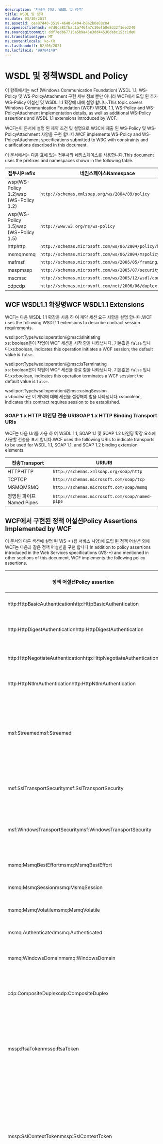 ```yaml
---
description: '자세한 정보: WSDL 및 정책'
title: WSDL 및 정책
ms.date: 03/30/2017
ms.assetid: cea87440-3519-4640-8494-b8a2b0e88c84
ms.openlocfilehash: e7d0ca81fbac1a746fa7c10efb8e8d32f1ee3240
ms.sourcegitcommit: ddf7edb67715a5b9a45e3dd44536dabc153c1de0
ms.translationtype: MT
ms.contentlocale: ko-KR
ms.lasthandoff: 02/06/2021
ms.locfileid: "99704149"
---
```

# <a name="wsdl-and-policy"></a><span data-ttu-id="69198-103">WSDL 및 정책</span><span class="sxs-lookup"><span data-stu-id="69198-103">WSDL and Policy</span></span>

<span data-ttu-id="69198-104">이 항목에서는 wcf (Windows Communication Foundation) WSDL 1.1, WS-Policy 및 WS-PolicyAttachment 구현 세부 정보 뿐만 아니라 WCF에서 도입 된 추가 WS-Policy 어설션 및 WSDL 1.1 확장에 대해 설명 합니다.</span><span class="sxs-lookup"><span data-stu-id="69198-104">This topic covers Windows Communication Foundation (WCF) WSDL 1.1, WS-Policy and WS-PolicyAttachment implementation details, as well as additional WS-Policy assertions and WSDL 1.1 extensions introduced by WCF.</span></span>  
  
 <span data-ttu-id="69198-105">WCF는이 문서에 설명 된 제약 조건 및 설명으로 W3C에 제출 된 WS-Policy 및 WS-PolicyAttachment 사양을 구현 합니다.</span><span class="sxs-lookup"><span data-stu-id="69198-105">WCF implements WS-Policy and WS-PolicyAttachment specifications submitted to W3C with constraints and clarifications described in this document.</span></span>  
  
 <span data-ttu-id="69198-106">이 문서에서는 다음 표에 있는 접두사와 네임스페이스를 사용합니다.</span><span class="sxs-lookup"><span data-stu-id="69198-106">This document uses the prefixes and namespaces shown in the following table.</span></span>  
  
|<span data-ttu-id="69198-107">접두사</span><span class="sxs-lookup"><span data-stu-id="69198-107">Prefix</span></span>|<span data-ttu-id="69198-108">네임스페이스</span><span class="sxs-lookup"><span data-stu-id="69198-108">Namespace</span></span>|  
|------------|---------------|  
|<span data-ttu-id="69198-109">wsp(WS-Policy 1.2)</span><span class="sxs-lookup"><span data-stu-id="69198-109">wsp (WS-Policy 1.2)</span></span>|`http://schemas.xmlsoap.org/ws/2004/09/policy`|  
|<span data-ttu-id="69198-110">wsp(WS-Policy 1.5)</span><span class="sxs-lookup"><span data-stu-id="69198-110">wsp (WS-Policy 1.5)</span></span>|`http://www.w3.org/ns/ws-policy`|  
|<span data-ttu-id="69198-111">http</span><span class="sxs-lookup"><span data-stu-id="69198-111">http</span></span>|`http://schemas.microsoft.com/ws/06/2004/policy/http`|  
|<span data-ttu-id="69198-112">msmq</span><span class="sxs-lookup"><span data-stu-id="69198-112">msmq</span></span>|`http://schemas.microsoft.com/ws/06/2004/mspolicy/msmq`|  
|<span data-ttu-id="69198-113">msf</span><span class="sxs-lookup"><span data-stu-id="69198-113">msf</span></span>|`http://schemas.microsoft.com/ws/2006/05/framing/policy`|  
|<span data-ttu-id="69198-114">mssp</span><span class="sxs-lookup"><span data-stu-id="69198-114">mssp</span></span>|`http://schemas.microsoft.com/ws/2005/07/securitypolicy`|  
|<span data-ttu-id="69198-115">msc</span><span class="sxs-lookup"><span data-stu-id="69198-115">msc</span></span>|`http://schemas.microsoft.com/ws/2005/12/wsdl/contract`|  
|<span data-ttu-id="69198-116">cdp</span><span class="sxs-lookup"><span data-stu-id="69198-116">cdp</span></span>|`http://schemas.microsoft.com/net/2006/06/duplex`|  
  
## <a name="wcf-wsdl11-extensions"></a><span data-ttu-id="69198-117">WCF WSDL1.1 확장명</span><span class="sxs-lookup"><span data-stu-id="69198-117">WCF WSDL1.1 Extensions</span></span>  

 <span data-ttu-id="69198-118">WCF는 다음 WSDL 1.1 확장을 사용 하 여 계약 세션 요구 사항을 설명 합니다.</span><span class="sxs-lookup"><span data-stu-id="69198-118">WCF uses the following WSDL1.1 extensions to describe contract session requirements.</span></span>  
  
 wsdl:portType/wsdl:operation/@msc:isInitiating  
 <span data-ttu-id="69198-119">xs: boolean은이 작업이 WCF 세션을 시작 함을 나타냅니다. 기본값은 `false` 입니다.</span><span class="sxs-lookup"><span data-stu-id="69198-119">xs:boolean, indicates this operation initiates a WCF session; the default value is `false`.</span></span>  
  
 wsdl:portType/wsdl:operation/@msc:isTerminating  
 <span data-ttu-id="69198-120">xs: boolean은이 작업이 WCF 세션을 종료 함을 나타냅니다. 기본값은 `false` 입니다.</span><span class="sxs-lookup"><span data-stu-id="69198-120">xs:boolean, indicates this operation terminates a WCF session; the default value is `false`.</span></span>  
  
 wsdl:portType/wsdl:operation/@msc:usingSession  
 <span data-ttu-id="69198-121">xs:boolean은 이 계약에 대해 세션을 설정해야 함을 나타냅니다.</span><span class="sxs-lookup"><span data-stu-id="69198-121">xs:boolean, indicates this contract requires session to be established.</span></span>  
  
### <a name="soap-1x-http-binding-transport-uris"></a><span data-ttu-id="69198-122">SOAP 1.x HTTP 바인딩 전송 URI</span><span class="sxs-lookup"><span data-stu-id="69198-122">SOAP 1.x HTTP Binding Transport URIs</span></span>  

 <span data-ttu-id="69198-123">WCF는 다음 Uri를 사용 하 여 WSDL 1.1, SOAP 1.1 및 SOAP 1.2 바인딩 확장 요소에 사용할 전송을 표시 합니다.</span><span class="sxs-lookup"><span data-stu-id="69198-123">WCF uses the following URIs to indicate transports to be used for WSDL 1.1, SOAP 1.1, and SOAP 1.2 binding extension elements.</span></span>  
  
|<span data-ttu-id="69198-124">전송</span><span class="sxs-lookup"><span data-stu-id="69198-124">Transport</span></span>|<span data-ttu-id="69198-125">URI</span><span class="sxs-lookup"><span data-stu-id="69198-125">URI</span></span>|  
|---------------|---------|  
|<span data-ttu-id="69198-126">HTTP</span><span class="sxs-lookup"><span data-stu-id="69198-126">HTTP</span></span>|`http://schemas.xmlsoap.org/soap/http`|  
|<span data-ttu-id="69198-127">TCP</span><span class="sxs-lookup"><span data-stu-id="69198-127">TCP</span></span>|`http://schemas.microsoft.com/soap/tcp`|  
|<span data-ttu-id="69198-128">MSMQ</span><span class="sxs-lookup"><span data-stu-id="69198-128">MSMQ</span></span>|`http://schemas.microsoft.com/soap/msmq`|  
|<span data-ttu-id="69198-129">명명된 파이프</span><span class="sxs-lookup"><span data-stu-id="69198-129">Named Pipes</span></span>|`http://schemas.microsoft.com/soap/named-pipe`|  
  
## <a name="policy-assertions-implemented-by-wcf"></a><span data-ttu-id="69198-130">WCF에서 구현된 정책 어설션</span><span class="sxs-lookup"><span data-stu-id="69198-130">Policy Assertions Implemented by WCF</span></span>  

 <span data-ttu-id="69198-131">이 문서의 다른 섹션에 설명 된 WS-\* (웹 서비스 사양)에 도입 된 정책 어설션 외에 WCF는 다음과 같은 정책 어설션을 구현 합니다.</span><span class="sxs-lookup"><span data-stu-id="69198-131">In addition to policy assertions introduced in the Web Services specifications (WS-\*) and mentioned in other sections of this document, WCF implements the following policy assertions.</span></span>  
  
|<span data-ttu-id="69198-132">정책 어설션</span><span class="sxs-lookup"><span data-stu-id="69198-132">Policy assertion</span></span>|<span data-ttu-id="69198-133">정책 주체</span><span class="sxs-lookup"><span data-stu-id="69198-133">Policy subject</span></span>|<span data-ttu-id="69198-134">설명</span><span class="sxs-lookup"><span data-stu-id="69198-134">Description</span></span>|  
|----------------------|--------------------|-----------------|  
|<span data-ttu-id="69198-135">http:HttpBasicAuthentication</span><span class="sxs-lookup"><span data-stu-id="69198-135">http:HttpBasicAuthentication</span></span>|<span data-ttu-id="69198-136">엔드포인트</span><span class="sxs-lookup"><span data-stu-id="69198-136">Endpoint</span></span>|<span data-ttu-id="69198-137">엔드포인트가 HTTP 기본 인증을 사용합니다.</span><span class="sxs-lookup"><span data-stu-id="69198-137">Endpoint uses HTTP Basic Authentication.</span></span>|  
|<span data-ttu-id="69198-138">http:HttpDigestAuthentication</span><span class="sxs-lookup"><span data-stu-id="69198-138">http:HttpDigestAuthentication</span></span>|<span data-ttu-id="69198-139">엔드포인트</span><span class="sxs-lookup"><span data-stu-id="69198-139">Endpoint</span></span>|<span data-ttu-id="69198-140">엔드포인트가 HTTP 다이제스트 인증을 사용합니다.</span><span class="sxs-lookup"><span data-stu-id="69198-140">Endpoint uses HTTP Digest Authentication.</span></span>|  
|<span data-ttu-id="69198-141">http:HttpNegotiateAuthentication</span><span class="sxs-lookup"><span data-stu-id="69198-141">http:HttpNegotiateAuthentication</span></span>|<span data-ttu-id="69198-142">엔드포인트</span><span class="sxs-lookup"><span data-stu-id="69198-142">Endpoint</span></span>|<span data-ttu-id="69198-143">엔드포인트가 HTTP Negotiate 인증을 사용합니다.</span><span class="sxs-lookup"><span data-stu-id="69198-143">Endpoint uses HTTP Negotiate Authentication.</span></span>|  
|<span data-ttu-id="69198-144">http:HttpNtlmAuthentication</span><span class="sxs-lookup"><span data-stu-id="69198-144">http:HttpNtlmAuthentication</span></span>|<span data-ttu-id="69198-145">엔드포인트</span><span class="sxs-lookup"><span data-stu-id="69198-145">Endpoint</span></span>|<span data-ttu-id="69198-146">엔드포인트가 HTTP NTLM 인증을 사용합니다.</span><span class="sxs-lookup"><span data-stu-id="69198-146">Endpoint uses HTTP NTLM Authentication.</span></span>|  
|<span data-ttu-id="69198-147">msf:Streamed</span><span class="sxs-lookup"><span data-stu-id="69198-147">msf:Streamed</span></span>|<span data-ttu-id="69198-148">엔드포인트</span><span class="sxs-lookup"><span data-stu-id="69198-148">Endpoint</span></span>|<span data-ttu-id="69198-149">엔드포인트가 스트리밍된 메시지 프레이밍을 사용합니다.</span><span class="sxs-lookup"><span data-stu-id="69198-149">Endpoint uses streamed message framing.</span></span> <span data-ttu-id="69198-150">TCP, 명명된 파이프 등의 전송에 제공되는 메시지 프레이밍 프로토콜에 이 어설션이 사용됩니다.</span><span class="sxs-lookup"><span data-stu-id="69198-150">This assertion is used with the Message Framing protocol provided for transports such as TCP, and named pipes.</span></span>|  
|<span data-ttu-id="69198-151">msf:SslTransportSecurity</span><span class="sxs-lookup"><span data-stu-id="69198-151">msf:SslTransportSecurity</span></span>|<span data-ttu-id="69198-152">엔드포인트</span><span class="sxs-lookup"><span data-stu-id="69198-152">Endpoint</span></span>|<span data-ttu-id="69198-153">엔드포인트가 메시지 프레이밍에 TLS(Transport Layer Security)를 사용합니다.</span><span class="sxs-lookup"><span data-stu-id="69198-153">Endpoint uses transport-layer security (TLS) with message framing.</span></span>|  
|<span data-ttu-id="69198-154">msf:WindowsTransportSecurity</span><span class="sxs-lookup"><span data-stu-id="69198-154">msf:WindowsTransportSecurity</span></span>|<span data-ttu-id="69198-155">엔드포인트</span><span class="sxs-lookup"><span data-stu-id="69198-155">Endpoint</span></span>|<span data-ttu-id="69198-156">엔드포인트가 메시지 프레이밍에 SPNEGO(Security Provider Negotiation)를 사용합니다.</span><span class="sxs-lookup"><span data-stu-id="69198-156">Endpoint uses Security Provider Negotiation (SPNEGO) with message framing.</span></span>|  
|<span data-ttu-id="69198-157">msmq:MsmqBestEffort</span><span class="sxs-lookup"><span data-stu-id="69198-157">msmq:MsmqBestEffort</span></span>|<span data-ttu-id="69198-158">엔드포인트</span><span class="sxs-lookup"><span data-stu-id="69198-158">Endpoint</span></span>|<span data-ttu-id="69198-159">최상의 보증을 제공하는 MSMQ입니다.</span><span class="sxs-lookup"><span data-stu-id="69198-159">MSMQ with best-effort guarantees.</span></span>|  
|<span data-ttu-id="69198-160">msmq:MsmqSession</span><span class="sxs-lookup"><span data-stu-id="69198-160">msmq:MsmqSession</span></span>|<span data-ttu-id="69198-161">엔드포인트</span><span class="sxs-lookup"><span data-stu-id="69198-161">Endpoint</span></span>|<span data-ttu-id="69198-162">세션 보증을 제공하는 MSMQ입니다.</span><span class="sxs-lookup"><span data-stu-id="69198-162">MSMQ with Session guarantees.</span></span>|  
|<span data-ttu-id="69198-163">msmq:MsmqVolatile</span><span class="sxs-lookup"><span data-stu-id="69198-163">msmq:MsmqVolatile</span></span>|<span data-ttu-id="69198-164">엔드포인트</span><span class="sxs-lookup"><span data-stu-id="69198-164">Endpoint</span></span>|<span data-ttu-id="69198-165">일시적인 MSMQ입니다.</span><span class="sxs-lookup"><span data-stu-id="69198-165">MSMQ Volatile.</span></span>|  
|<span data-ttu-id="69198-166">msmq:Authenticated</span><span class="sxs-lookup"><span data-stu-id="69198-166">msmq:Authenticated</span></span>|<span data-ttu-id="69198-167">엔드포인트</span><span class="sxs-lookup"><span data-stu-id="69198-167">Endpoint</span></span>|<span data-ttu-id="69198-168">MSMQ 전송에 인증이 사용됩니다.</span><span class="sxs-lookup"><span data-stu-id="69198-168">Authentication is used with MSMQ transport.</span></span>|  
|<span data-ttu-id="69198-169">msmq:WindowsDomain</span><span class="sxs-lookup"><span data-stu-id="69198-169">msmq:WindowsDomain</span></span>|<span data-ttu-id="69198-170">엔드포인트</span><span class="sxs-lookup"><span data-stu-id="69198-170">Endpoint</span></span>|<span data-ttu-id="69198-171">MSMQ에서 Windows 도메인 인증을 사용합니다.</span><span class="sxs-lookup"><span data-stu-id="69198-171">MSMQ uses Windows Domain authentication.</span></span>|  
|<span data-ttu-id="69198-172">cdp:CompositeDuplex</span><span class="sxs-lookup"><span data-stu-id="69198-172">cdp:CompositeDuplex</span></span>|<span data-ttu-id="69198-173">엔드포인트</span><span class="sxs-lookup"><span data-stu-id="69198-173">Endpoint</span></span>|<span data-ttu-id="69198-174">엔드포인트가 in 및 out 메시지에 두 개의 별도 통신 전송 연결을 사용합니다.</span><span class="sxs-lookup"><span data-stu-id="69198-174">Endpoint uses two separate converse transport connections for in and out messages.</span></span>|  
|<span data-ttu-id="69198-175">mssp:RsaToken</span><span class="sxs-lookup"><span data-stu-id="69198-175">mssp:RsaToken</span></span>|<span data-ttu-id="69198-176">중첩된</span><span class="sxs-lookup"><span data-stu-id="69198-176">Nested</span></span>|<span data-ttu-id="69198-177">RSA 키 토큰 어설션입니다.</span><span class="sxs-lookup"><span data-stu-id="69198-177">RSA key token assertion.</span></span> <span data-ttu-id="69198-178">이 요구 사항은 일반적으로 보증 서명에 있는 키 정보의 일부로 직접 serialize된 RSA 키에 의해 만족됩니다.</span><span class="sxs-lookup"><span data-stu-id="69198-178">This requirement is typically satisfied by an RSA key serialized directly as part of the key information in an endorsing signature.</span></span>|  
|<span data-ttu-id="69198-179">mssp:SslContextToken</span><span class="sxs-lookup"><span data-stu-id="69198-179">mssp:SslContextToken</span></span>|<span data-ttu-id="69198-180">중첩된</span><span class="sxs-lookup"><span data-stu-id="69198-180">Nested</span></span>|<span data-ttu-id="69198-181">WS-Trust를 사용한 이진 TLS 핸드셰이크를 사용하여 가져온 SecurityContextToken을 사용하도록 요구합니다.</span><span class="sxs-lookup"><span data-stu-id="69198-181">Requires that a SecurityContextToken obtained using binary TLS handshake using WS-Trust be used.</span></span> <span data-ttu-id="69198-182">중첩 어설션에는 sp:RequireDerivedKeys, mssp:MustNotSendCancel, mssp:RequireClientCertificate가 포함됩니다.</span><span class="sxs-lookup"><span data-stu-id="69198-182">Nested assertions include: sp:RequireDerivedKeys, mssp:MustNotSendCancel, mssp:RequireClientCertificate.</span></span>|  
|<span data-ttu-id="69198-183">mssp:MustNotSendCancel</span><span class="sxs-lookup"><span data-stu-id="69198-183">mssp:MustNotSendCancel</span></span>|<span data-ttu-id="69198-184">중첩된</span><span class="sxs-lookup"><span data-stu-id="69198-184">Nested</span></span>|<span data-ttu-id="69198-185">취소 바인딩 [WS-Trust, WS-SC]을 사용한 RST(요청 보안 토큰) 요청 메시지 [WS-Trust]가 지정된 SecurityContextToken의 발급자에게 전송되지 않도록 하는 요구 사항을 지정합니다.</span><span class="sxs-lookup"><span data-stu-id="69198-185">Specifies a requirement that a request security token (RST) request messages [WS-Trust] using the Cancel binding [WS-Trust, WS-SC] not be sent to the issuer of a given SecurityContextToken.</span></span> <span data-ttu-id="69198-186">이 어설션이 있으면 이러한 요청 메시지를 발급자에게 보내면 안 됩니다.</span><span class="sxs-lookup"><span data-stu-id="69198-186">If this assertion is present, then such request messages must not be sent to the issuer.</span></span> <span data-ttu-id="69198-187">이 어설션이 없으면 이러한 요청 메시지를 발급자에게 보낼 수 있습니다.</span><span class="sxs-lookup"><span data-stu-id="69198-187">If this assertion is not present, then such request messages can be sent to the issuer.</span></span>|  
|<span data-ttu-id="69198-188">mssp:RequireClientCertificate</span><span class="sxs-lookup"><span data-stu-id="69198-188">mssp:RequireClientCertificate</span></span>|<span data-ttu-id="69198-189">중첩된</span><span class="sxs-lookup"><span data-stu-id="69198-189">Nested</span></span>|<span data-ttu-id="69198-190">이 선택적 요소는 클라이언트 인증서가 TLSNEGO 프로토콜의 일부로 제공되도록 하는 요구 사항을 지정합니다.</span><span class="sxs-lookup"><span data-stu-id="69198-190">This optional element specifies a requirement for a client certificate to be provided as part of the TLSNEGO protocol.</span></span> <span data-ttu-id="69198-191">이 어설션이 있으면 클라이언트 인증서를 제공해야 합니다.</span><span class="sxs-lookup"><span data-stu-id="69198-191">If this assertion is present, then a client certificate must be provided.</span></span> <span data-ttu-id="69198-192">이 어설션이 없으면 클라이언트 인증서를 제공하면 안 됩니다.</span><span class="sxs-lookup"><span data-stu-id="69198-192">If this assertion is not present, then a client certificate must not be provided.</span></span> <span data-ttu-id="69198-193">이 어설션은 mssp:SslContextToken 외부에서 사용하면 안 됩니다.</span><span class="sxs-lookup"><span data-stu-id="69198-193">This assertion must not be used outside of mssp:SslContextToken.</span></span>|  
  
## <a name="see-also"></a><span data-ttu-id="69198-194">참고 항목</span><span class="sxs-lookup"><span data-stu-id="69198-194">See also</span></span>

- [<span data-ttu-id="69198-195">사용자 지정 WSDL 게시</span><span class="sxs-lookup"><span data-stu-id="69198-195">Custom WSDL Publication</span></span>](../samples/custom-wsdl-publication.md)
- [<span data-ttu-id="69198-196">방법: 사용자 지정 WSDL 내보내기</span><span class="sxs-lookup"><span data-stu-id="69198-196">How to: Export Custom WSDL</span></span>](../extending/how-to-export-custom-wsdl.md)
- [<span data-ttu-id="69198-197">방법: 사용자 지정 WSDL 가져오기</span><span class="sxs-lookup"><span data-stu-id="69198-197">How to: Import Custom WSDL</span></span>](../extending/how-to-import-custom-wsdl.md)
